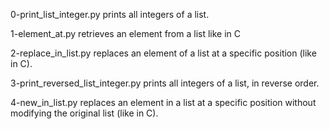 0-print_list_integer.py prints all integers of a list.

1-element_at.py retrieves an element from a list like in C

2-replace_in_list.py replaces an element of a list at a specific position (like in C).

3-print_reversed_list_integer.py prints all integers of a list, in reverse order.

4-new_in_list.py replaces an element in a list at a specific position without modifying the original list (like in C).


